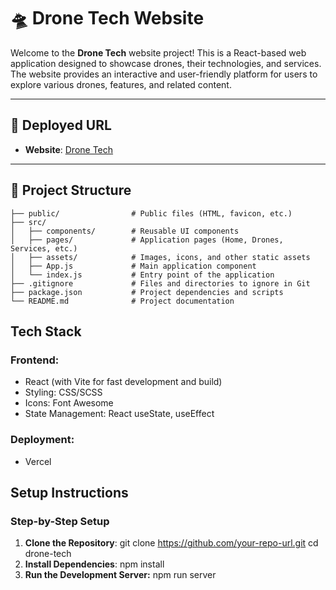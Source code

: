 # 🛸 Drone Tech Website

Welcome to the **Drone Tech** website project! This is a React-based web application designed to showcase drones, their technologies, and services. The website provides an interactive and user-friendly platform for users to explore various drones, features, and related content.

---

## 🚀 Deployed URL

- **Website**: [Drone Tech](https://drone-tech.vercel.app/)

---

## 📁 Project Structure

```plaintext
├── public/                # Public files (HTML, favicon, etc.)
├── src/
│   ├── components/        # Reusable UI components
│   ├── pages/             # Application pages (Home, Drones, Services, etc.)
│   ├── assets/            # Images, icons, and other static assets
│   ├── App.js             # Main application component
│   └── index.js           # Entry point of the application
├── .gitignore             # Files and directories to ignore in Git
├── package.json           # Project dependencies and scripts
└── README.md              # Project documentation

```

## Tech Stack

### Frontend:

- React (with Vite for fast development and build)
- Styling: CSS/SCSS
- Icons: Font Awesome
- State Management: React useState, useEffect

### Deployment:

- Vercel

## Setup Instructions

### Step-by-Step Setup

1. **Clone the Repository**:
   git clone https://github.com/your-repo-url.git
   cd drone-tech
2. **Install Dependencies**:
   npm install
3. **Run the Development Server:**
   npm run server
